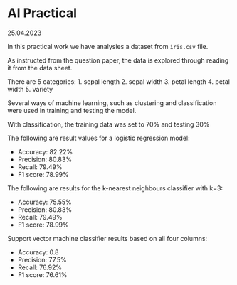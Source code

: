 # AI Practical 
25.04.2023

In this practical work we have analysies a dataset from `iris.csv` file.

As instructed from the question paper, the data is explored through reading it from the data sheet. 

There are 5 categories:
    1. sepal length
    2. sepal width
    3. petal length
    4. petal width
    5. variety

Several ways of machine learning, such as clustering and classification were used in training and testing the model.

With classification, the training data was set to 70% and testing 30%

The following are result values for a logistic regression model:
- Accuracy:  82.22%
- Precision:  80.83%
- Recall:  79.49%
- F1 score:  78.99%

The following are results for the k-nearest neighbours classifier with k=3:
- Accuracy:  75.55%
- Precision:  80.83%
- Recall:  79.49%
- F1 score:  78.99%

Support vector machine classifier results based on all four columns:
- Accuracy:  0.8
- Precision:  77.5%
- Recall:  76.92%
- F1 score:  76.61%